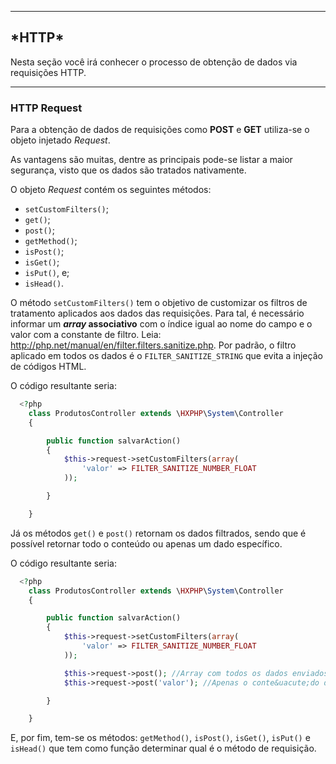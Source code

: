 ----

<h2 id="http">*HTTP*</h2>

Nesta seção você ir&aacute; conhecer o processo de obtenção de dados via requisições HTTP.

----

<h3 id="request">HTTP Request</h3>

Para a obtenção de dados de requisições como **POST** e **GET** utiliza-se o objeto injetado *Request*.


As vantagens são muitas, dentre as principais pode-se listar a maior segurança, visto que os dados são tratados nativamente.


O objeto *Request* contém os seguintes métodos:

+ `setCustomFilters()`;
+ `get()`;
+ `post()`;
+ `getMethod()`;
+ `isPost()`;
+ `isGet()`;
+ `isPut()`, e;
+ `isHead()`.

O método `setCustomFilters()` tem o objetivo de customizar os filtros de tratamento aplicados aos dados das requisições. Para tal, é necessário informar um ***array* associativo** com o índice igual ao nome do campo e o valor com a constante de filtro. Leia: <a href="http://php.net/manual/en/filter.filters.sanitize.php" target="_blank">http://php.net/manual/en/filter.filters.sanitize.php</a>. Por padrão, o filtro aplicado em todos os dados é o `FILTER_SANITIZE_STRING` que evita a injeção de códigos HTML.


  O código resultante seria:
```php
  <?php
    class ProdutosController extends \HXPHP\System\Controller
    {

        public function salvarAction()
        {
            $this->request->setCustomFilters(array(
                'valor' => FILTER_SANITIZE_NUMBER_FLOAT
            ));

        }

    }
```


Já os métodos `get()` e `post()` retornam os dados filtrados, sendo que é possível retornar todo o conteúdo ou apenas um dado específico.


O código resultante seria:
```php
  <?php
    class ProdutosController extends \HXPHP\System\Controller
    {

        public function salvarAction()
        {
            $this->request->setCustomFilters(array(
                'valor' => FILTER_SANITIZE_NUMBER_FLOAT
            ));

            $this->request->post(); //Array com todos os dados enviados
            $this->request->post('valor'); //Apenas o conte&uacute;do do campo valor

        }

    }

```


E, por fim, tem-se os métodos: `getMethod()`, `isPost()`, `isGet()`, `isPut()` e `isHead()` que tem como função determinar qual é o método de requisição.
